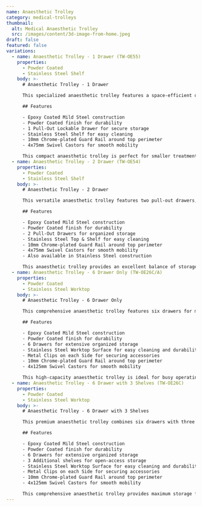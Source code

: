 ```yaml
---
name: Anaesthetic Trolley
category: medical-trolleys
thumbnail:
  alt: Medical Anaesthetic Trolley
  src: /images/content/3d-image-from-home.jpeg
draft: false
featured: false
variations:
  - name: Anaesthetic Trolley - 1 Drawer (TW-OE55)
    properties:
      - Powder Coated
      - Stainless Steel Shelf
    body: >-
      # Anaesthetic Trolley - 1 Drawer

      This specialized anaesthetic trolley features a space-efficient design with a single pull-out lockable drawer, ideal for secure storage of critical supplies. The trolley is constructed with epoxy coated mild steel with a powder coated finish for durability.

      ## Features

      - Epoxy Coated Mild Steel construction
      - Powder Coated finish for durability
      - 1 Pull-Out Lockable Drawer for secure storage
      - Stainless Steel Shelf for easy cleaning
      - 10mm Chrome-plated Guard Rail around top perimeter
      - 4x75mm Swivel Castors for smooth mobility

      This compact anaesthetic trolley is perfect for smaller treatment areas where space efficiency is important while maintaining necessary functionality for anaesthetic supply management.
  - name: Anaesthetic Trolley - 2 Drawer (TW-OE54)
    properties:
      - Powder Coated
      - Stainless Steel Shelf
    body: >-
      # Anaesthetic Trolley - 2 Drawer

      This versatile anaesthetic trolley features two pull-out drawers, providing expanded storage capacity for organizing anaesthetic supplies and equipment. The trolley is constructed with epoxy coated mild steel with a powder coated finish for durability.

      ## Features

      - Epoxy Coated Mild Steel construction
      - Powder Coated finish for durability
      - 2 Pull-Out Drawers for organized storage
      - Stainless Steel Top & Shelf for easy cleaning
      - 10mm Chrome-plated Guard Rail around top perimeter
      - 4x75mm Swivel Castors for smooth mobility
      - Also available in Stainless Steel construction

      This anaesthetic trolley provides an excellent balance of storage capacity and maneuverability, making it ideal for busy clinical environments where efficient organization of supplies is essential.
  - name: Anaesthetic Trolley - 6 Drawer Only (TW-OE26C/A)
    properties:
      - Powder Coated
      - Stainless Steel Worktop
    body: >-
      # Anaesthetic Trolley - 6 Drawer Only

      This comprehensive anaesthetic trolley features six drawers for maximum storage capacity and organization of anaesthetic supplies and equipment. The trolley is constructed with epoxy coated mild steel with a powder coated finish for durability.

      ## Features

      - Epoxy Coated Mild Steel construction
      - Powder Coated finish for durability
      - 6 Drawers for extensive organized storage
      - Stainless Steel Worktop Surface for easy cleaning and durability
      - Metal Clips on each Side for securing accessories
      - 10mm Chrome-plated Guard Rail around top perimeter
      - 4x125mm Swivel Castors for smooth mobility

      This high-capacity anaesthetic trolley is ideal for busy operating theaters and anaesthetic departments where comprehensive storage solutions are required for efficient workflow.
  - name: Anaesthetic Trolley - 6 Drawer with 3 Shelves (TW-OE26C)
    properties:
      - Powder Coated
      - Stainless Steel Worktop
    body: >-
      # Anaesthetic Trolley - 6 Drawer with 3 Shelves

      This premium anaesthetic trolley combines six drawers with three shelves, offering maximum versatility for storage and organization of anaesthetic supplies and equipment. The trolley is constructed with epoxy coated mild steel with a powder coated finish for durability.

      ## Features

      - Epoxy Coated Mild Steel construction
      - Powder Coated finish for durability
      - 6 Drawers for extensive organized storage
      - 3 Additional shelves for open-access storage
      - Stainless Steel Worktop Surface for easy cleaning and durability
      - Metal Clips on each Side for securing accessories
      - 10mm Chrome-plated Guard Rail around top perimeter
      - 4x125mm Swivel Castors for smooth mobility

      This comprehensive anaesthetic trolley provides maximum storage flexibility with both drawer and shelf storage options, making it ideal for complex procedures requiring access to a wide range of supplies and equipment.
---
```

